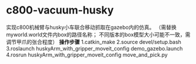 # c800-vacuum-husky
实现c800机械臂与husky小车联合移动抓取在gazebo内的仿真。
（需替换myworld.world文件内box的路径名称；
不同版本的box模型大小可能不一致，需调节甲爪的张合程度）
**操作步骤**
1.catkin_make
2.source devel/setup.bash
3.roslaunch huskyArm_with_gripper_moveit_config demo_gazebo.launch
4.rosrun huskyArm_with_gripper_moveit_config move_and_pick.py
